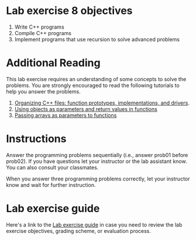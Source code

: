 # Lab exercise 8 objectives
1. Write C++ programs
2. Compile C++ programs
3. Implement programs that use recursion to solve advanced problems

# Additional Reading
This lab exercise requires an understanding of some concepts to solve the problems. You are strongly encouraged to read the following tutorials to help you answer the problems.

1. [Organizing C++ files: function prototypes, implementations, and drivers](https://github.com/ILXL-guides/function-file-organization).
1. [Using objects as parameters and return values in functions](https://github.com/ILXL-guides/object-parameters-and-return-values)
1. [Passing arrays as parameters to functions](https://github.com/ILXL-guides/arrays-as-parameters)

# Instructions
Answer the programming problems sequentially (i.e., answer prob01 before prob02). If you have questions let your instructor or the lab assistant know. You can also consult your classmates.

When you answer three programming problems correctly, let your instructor know and wait for further instruction.

# Lab exercise guide
Here's a link to the [Lab exercise guide](https://docs.google.com/document/d/1wW2CiR1JMfUDNYmdcrEGZGAkZDj2sDrE8qpoliAeB_o/edit?usp=sharing) in case you need to review the lab exercise objectives, grading scheme, or evaluation process.
